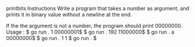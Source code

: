 printbits
Instructions
Write a program that takes a number as argument, and prints it in binary value without a newline at the end.

If the the argument is not a number, the program should print 00000000.
Usage :
$ go run . 1
00000001$
$ go run . 192
11000000$
$ go run . a
00000000$
$ go run . 1 1
$ go run .
$